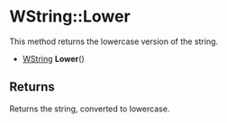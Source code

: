 # WString::Lower #
This method returns the lowercase version of the string.

- [WString](WString.md) **Lower**()

## Returns ##
Returns the string, converted to lowercase.
